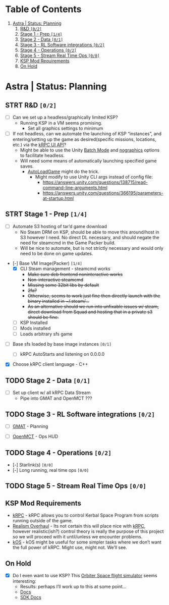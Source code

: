 
# Table of Contents

1.  [Astra | Status: Planning](#orge42e1c9)
    1.  [R&D <code>[0/2]</code>](#org1085a67)
    2.  [Stage 1 - Prep <code>[1/4]</code>](#org9993578)
    3.  [Stage 2 - Data <code>[0/1]</code>](#org3be5aa8)
    4.  [Stage 3 - RL Software integrations <code>[0/2]</code>](#org117382f)
    5.  [Stage 4 - Operations <code>[0/2]</code>](#org31d102e)
    6.  [Stage 5 - Stream Real Time Ops <code>[0/0]</code>](#orgb201759)
    7.  [KSP Mod Requirements](#org98e81e2)
    8.  [On Hold](#org13ae04f)



<a id="orge42e1c9"></a>

# Astra | Status: Planning


<a id="org1085a67"></a>

## STRT R&D <code>[0/2]</code>

-   [ ] Can we set up a headless/graphically limited KSP?
    -   Running KSP in a VM seems promising.
        -   Set all graphics settings to minimum
-   [ ] If not headless, can we automate the launching of KSP &ldquo;instances&rdquo;, and entering/setting up the game as desired(specific missions, locations, etc.) via the [kRPC UI API](https://krpc.github.io/krpc/cpp/api/ui/ui.html)?
    -   Might be able to use the Unity [Batch Mode](https://docs.unity3d.com/Manual/CLIBatchmodeCoroutines.html) and [nographics](https://docs.unity3d.com/Manual/CommandLineArguments.html) options to facilitate headless.
    -   Will need some means of automatically launching specified game saves.
        -   [AutoLoadGame](https://github.com/allista/AutoLoadGame) might do the trick.
            -   Might modify to use Unity CLI args instead of config file:
                -   <https://answers.unity.com/questions/138715/read-command-line-arguments.html>
                -   <https://answers.unity.com/questions/366195/parameters-at-startup.html>


<a id="org9993578"></a>

## STRT Stage 1 - Prep <code>[1/4]</code>

-   [ ] Automate S3 hosting of tar&rsquo;d game download
    -   No Steam DRM on KSP, should be able to move this around/host in S3 however I need. No direct DL necessary, and should negate the need for steamcmd in the Game Packer build.
    -   Will be nice to automate, but is not strictly necessary and would only need to be done on game updates.
-   [-] Base VM Image(Packer) <code>[1/4]</code>
    -   [X] CLI Steam management - steamcmd works
        -   <del>Make sure deb frontend noninteractive works</del>
        -   <del>Non-interactive steamcmd</del>
        -   <del>Missing some 32bit libs by default</del>
        -   <del>2fa?</del>
        -   <del>Otherwise, seems to work just fine then directly launch with the binary installed in ~/.steam/&#x2026;</del>
        -   <del>As an alternative should we run into unfixable issues w/ steam, direct download from Squad and hosting that in a private s3 should be fine.</del>
    -   [ ] KSP Installed
    -   [ ] Mods installed
    -   [ ] Loads arbitrary sfs game
-   [ ] Base sfs loaded by base image instances <code>[0/1]</code>
    -   [ ] kRPC AutoStarts and listening on 0.0.0.0
-   [X] Choose kRPC client language - C++


<a id="org3be5aa8"></a>

## TODO Stage 2 - Data <code>[0/1]</code>

-   [ ] Set up client w/ all kRPC Data Stream
    -   Pipe into GMAT and OpenMCT ???


<a id="org117382f"></a>

## TODO Stage 3 - RL Software integrations <code>[0/2]</code>

-   [ ] [GMAT](https://opensource.gsfc.nasa.gov/projects/GMAT/index.php) - Planning
-   [ ] [OpenMCT](https://github.com/nasa/openmct) - Ops HUD


<a id="org31d102e"></a>

## TODO Stage 4 - Operations <code>[0/2]</code>

-   [-] Starlink(s) <code>[0/0]</code>
-   [-] Long running, real time ops <code>[0/0]</code>


<a id="orgb201759"></a>

## TODO Stage 5 - Stream Real Time Ops <code>[0/0]</code>


<a id="org98e81e2"></a>

## KSP Mod Requirements

-   [kRPC](https://krpc.github.io/krpc/) - kRPC allows you to control Kerbal Space Program from scripts running outside of the game.
-   [Realism Overhaul](https://github.com/KSP-RO/RealismOverhaul/wiki) - Its not certain this will place nice with [kRPC](https://krpc.github.io/krpc/), however realistic(ish?) control theory is really the purpose of this project so we will proceed with it until/unless we encounter problems.
-   [kOS](https://ksp-kos.github.io/KOS/) - kOS might be useful for some simpler tasks where we don&rsquo;t want the full power of kRPC. Might use, might not. We&rsquo;ll see.


<a id="org13ae04f"></a>

## On Hold

-   [X] Do I even want to use KSP? This [Orbiter Space flight simulator](http://orbit.medphys.ucl.ac.uk/index.html) seems interesting:
    -   Results: perhaps I&rsquo;ll work up to this at some point&#x2026;
    -   [Docs](https://www.orbiterwiki.org/wiki/)
    -   [SDK Docs](https://www.orbiterwiki.org/wiki/SDK_documentation)

